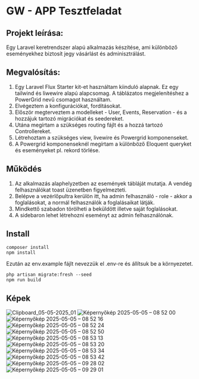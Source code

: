 # GW - APP Tesztfeladat

## Projekt leírása:
Egy Laravel keretrendszer alapú alkalmazás készítése, ami különböző eseményekhez biztosít jegy vásárlást és adminisztrálást.

## Megvalósítás:
1. Egy Laravel Flux Starter kit-et használtam kiinduló alapnak. Ez egy tailwind és liwewire alapú alapcsomag. A táblázatos megjelenítéshez a PowerGrid nevű csomagot használtam.
2. Elvégeztem a konfigurációkat, fordításokat.
3. Először megterveztem a modelleket - User, Events, Reservation - és a hozzájuk tartozó migrációkat és seedereket.
4. Utána megírtam a szükséges routing fájlt és a hozzá tartozó Controllereket.
5. Létrehoztam a szükséges view, livewire és Powergrid komponenseket.
6. A Powergrid komponenseknél megírtam a különböző Eloquent queryket és eseményeket pl. rekord törlése.

## Működés
1. Az alkalmazás alaphelyzetben az események tábláját mutatja. A vendég felhasználókat toast üzenetben figyelmezteti.
2. Belépve a vezérlőpultra kerülön itt, ha admin felhasználó - role - akkor a foglalásokat, a normál felhasználók a foglalásaikat látják.
3. Mindkettő szabadon törölheti a beküldött illetve saját foglalásokat.
4. A sidebaron lehet létrehozni eseményt az admin felhasználónak.

## Install
```
composer install
npm install
```

Ezután az env.example fájlt nevezzük el .env-re és állítsuk be a környezetet.

```
php artisan migrate:fresh --seed
npm run build
```

## Képek
![Clipboard_05-05-2025_01](https://github.com/user-attachments/assets/515fbd52-8446-4909-9fea-a46570f6f11b)
![Képernyőkép 2025-05-05 – 08 52 00](https://github.com/user-attachments/assets/7b6647df-1b45-474c-9bb4-3f8aabf14ba9)
![Képernyőkép 2025-05-05 – 08 52 16](https://github.com/user-attachments/assets/47fedeca-91f7-4725-b666-214b3b123dcf)
![Képernyőkép 2025-05-05 – 08 52 24](https://github.com/user-attachments/assets/aff930e6-a4cd-41a3-a190-64327ea1645e)
![Képernyőkép 2025-05-05 – 08 52 50](https://github.com/user-attachments/assets/1f38c051-6d54-494e-a4f9-5edf8b973330)
![Képernyőkép 2025-05-05 – 08 53 13](https://github.com/user-attachments/assets/3be5e02c-b858-4487-8883-87968e8a673e)
![Képernyőkép 2025-05-05 – 08 53 20](https://github.com/user-attachments/assets/335adc55-1997-450c-9678-74565e81b159)
![Képernyőkép 2025-05-05 – 08 53 34](https://github.com/user-attachments/assets/73f51921-7173-4aae-a125-4483a2f6b573)
![Képernyőkép 2025-05-05 – 08 53 42](https://github.com/user-attachments/assets/495275db-e057-4877-9079-d52fb415454e)
![Képernyőkép 2025-05-05 – 09 28 02](https://github.com/user-attachments/assets/402e2631-075f-499a-8784-e615aeaf2254)
![Képernyőkép 2025-05-05 – 09 29 01](https://github.com/user-attachments/assets/d8d85c38-3301-44d2-810e-6c8f5dc6a36f)

